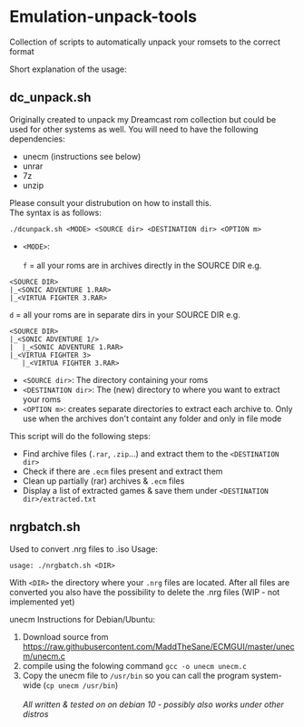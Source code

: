 # Emulation-unpack-tools
Collection of scripts to automatically unpack your romsets to the correct format

Short explanation of the usage:

## dc_unpack.sh

Originally created to unpack my Dreamcast rom collection but could be used for other systems as well. 
You will need to have the following dependencies:
* unecm (instructions see below)
* unrar
* 7z
* unzip
<p>
Please consult your distrubution on how to install this.
<BR>
The syntax is as follows: <br>

```
./dcunpack.sh <MODE> <SOURCE dir> <DESTINATION dir> <OPTION m>
```

* `<MODE>`:<br>
<br>`f` = all your roms are in archives directly in the SOURCE DIR e.g. <br>
```
<SOURCE DIR>
|_<SONIC ADVENTURE 1.RAR>
|_<VIRTUA FIGHTER 3.RAR>

```
`d` = all your roms are in separate dirs in your SOURCE DIR e.g. <br>
```
<SOURCE DIR>
|_<SONIC ADVENTURE 1/>
|  |_<SONIC ADVENTURE 1.RAR>
|_<VIRTUA FIGHTER 3>
   |_<VIRTUA FIGHTER 3.RAR>
```
* `<SOURCE dir>`: The directory containing your roms
* `<DESTINATION dir>`: The (new) directory to where you want to extract your roms
* `<OPTION m>`: creates separate directories to extract each archive to. Only use when the archives don't containt any folder and only in file mode


This script will do the following steps:
* Find archive files (`.rar`, `.zip`...) and extract them to the `<DESTINATION dir>`
* Check if there are `.ecm` files present and extract them
* Clean up partially (rar) archives & `.ecm` files
* Display a list of extracted games & save them under `<DESTINATION dir>/extracted.txt`

## nrgbatch.sh
Used to convert .nrg files to .iso
Usage:
```
usage: ./nrgbatch.sh <DIR>
```
With `<DIR>` the directory where your `.nrg` files are located.
After all files are converted you also have the possibility to delete the .nrg files (WIP - not implemented yet)


   unecm Instructions for Debian/Ubuntu:
   1. Download source from https://raw.githubusercontent.com/MaddTheSane/ECMGUI/master/unecm/unecm.c
   2. compile using the folowing command `gcc -o unecm unecm.c` 
   3. Copy the unecm file to `/usr/bin` so you can call the program system-wide (`cp unecm /usr/bin`)
<br><br>*All written & tested on on debian 10 - possibly also works under other distros*
